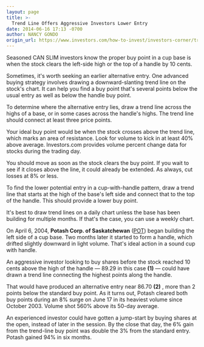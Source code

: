 ```yaml
---
layout: page
title: >-
  Trend Line Offers Aggressive Investors Lower Entry
date: 2014-06-16 17:13 -0700
author: NANCY GONDO
origin_url: https://www.investors.com/how-to-invest/investors-corner/trend-line-offers-aggressive-investors-lower-entry/
---
```


Seasoned CAN SLIM investors know the proper buy point in a cup base is when the stock clears the left-side high or the top of a handle by 10 cents.

Sometimes, it's worth seeking an earlier alternative entry. One advanced buying strategy involves drawing a downward-slanting trend line on the stock's chart. It can help you find a buy point that's several points below the usual entry as well as below the handle buy point.

To determine where the alternative entry lies, draw a trend line across the highs of a base, or in some cases across the handle's highs. The trend line should connect at least three price points.

Your ideal buy point would be when the stock crosses above the trend line, which marks an area of resistance. Look for volume to kick in at least 40% above average. Investors.com provides volume percent change data for stocks during the trading day.

You should move as soon as the stock clears the buy point. If you wait to see if it closes above the line, it could already be extended. As always, cut losses at 8% or less.

To find the lower potential entry in a cup-with-handle pattern, draw a trend line that starts at the high of the base's left side and connect that to the top of the handle. This should provide a lower buy point.

It's best to draw trend lines on a daily chart unless the base has been building for multiple months. If that's the case, you can use a weekly chart.

On April 6, 2004, **Potash Corp. of Saskatchewan** ([POT](https://research.investors.com/quote.aspx?symbol=POT)) began building the left side of a cup base. Two months later it started to form a handle, which drifted slightly downward in light volume. That's ideal action in a sound cup with handle.

An aggressive investor looking to buy shares before the stock reached 10 cents above the high of the handle — 89.29 in this case **(1)** — could have drawn a trend line connecting the highest points along the handle.

That would have produced an alternative entry near 86.70 **(2)** , more than 2 points below the standard buy point. As it turns out, Potash cleared both buy points during an 8% surge on June 17 in its heaviest volume since October 2003. Volume shot 560% above its 50-day average.

An experienced investor could have gotten a jump-start by buying shares at the open, instead of later in the session. By the close that day, the 6% gain from the trend-line buy point was double the 3% from the standard entry. Potash gained 94% in six months.
